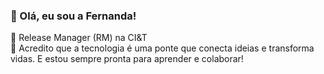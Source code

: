 ### 👋 Olá, eu sou a Fernanda!
🚀 Release Manager (RM) na CI&T  
🧩 Acredito que a tecnologia é uma ponte que conecta ideias e transforma vidas. E estou sempre pronta para aprender e colaborar!



 
